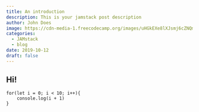 ```yaml
---
title: An introduction
description: This is your jamstack post description
author: John Does
image: https://cdn-media-1.freecodecamp.org/images/uHGkEXe8lXJsmj6cZNQmIW3bpsEzn0mU9Eun
categories:
  - JAMstack
  - blog
date: 2019-10-12
draft: false
---
```


## Hi!

```
for(let i = 0; i < 10; i++){
    console.log(i + 1)
}
```
